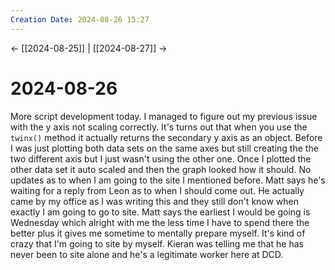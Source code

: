 ```yaml
---
Creation Date: 2024-08-26 15:27
---
```


<- [[2024-08-25]] | [[2024-08-27]]  ->

# 2024-08-26
More script development today. I managed to figure out my previous issue with the y axis not scaling correctly. It's turns out that when you use the `twinx()` method it actually returns the secondary y axis as an object. Before I was just plotting both data sets on the same axes but still creating the the two different axis but I just wasn't using the other one. Once I plotted the other data set it auto scaled and then the graph looked how it should. No updates as to when I am going to the site I mentioned before. Matt says he's waiting for a reply from Leon as to when I should come out. He actually came by my office as I was writing this and they still don't know when exactly I am going to go to site. Matt says the earliest I would be going is Wednesday which alright with me the less time I have to spend there the better plus it gives me sometime to mentally prepare myself. It's kind of crazy that I'm going to site by myself. Kieran was telling me that he has never been to site alone and he's a legitimate worker here at DCD.